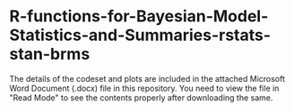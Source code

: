 # R-functions-for-Bayesian-Model-Statistics-and-Summaries-rstats-stan-brms

The details of the codeset and plots are included in the attached Microsoft Word Document (.docx) file in this repository. 
You need to view the file in "Read Mode" to see the contents properly after downloading the same.
